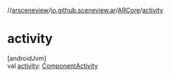 //[arsceneview](../../../index.md)/[io.github.sceneview.ar](../index.md)/[ARCore](index.md)/[activity](activity.md)

# activity

[androidJvm]\
val [activity](activity.md): [ComponentActivity](https://developer.android.com/reference/kotlin/androidx/activity/ComponentActivity.html)
